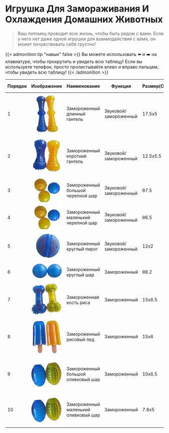 # Игрушка Для Замораживания И Охлаждения Домашних Животных

>Ваш питомец проводит всю жизнь, чтобы быть рядом с вами. Если у него нет даже одной игрушки для взаимодействия с вами, он может почувствовать себя грустно!

{{< admonition tip "навык" false >}}
Вы можете использовать ⬅️ и ➡️ на клавиатуре, чтобы прокрутить и увидеть всю таблицу! Если вы используете телефон, просто пролистывайте влево и вправо пальцем, чтобы увидеть всю таблицу!
{{< /admonition >}}

| Порядок | Изображение | Наименование | Функция     | Размер(CM) | Общий вес | Вес TPR | Способ упаковки | Минимальный заказ на цвет |
| ------- | ----------- | ------------ | ----------- | ----------- | --------- | ------- | --------------- | ------------------------- |
| 1       |![Игрушка Для Замораживания И Охлаждения Домашних Животных](/images/pet/2-1.webp)             | Замороженный длинный гантель | Звуковой/замороженный | 17.5x5 | 130       | 100     | Пакет OPP       | 2880                      |
| 2       |![Игрушка Для Замораживания И Охлаждения Домашних Животных](/images/pet/2-2.webp)             | Замороженный короткий гантель | Звуковой/замороженный | 12.5x5.5 | 128   | 99      | Пакет OPP       | 2880                      |
| 3       |![Игрушка Для Замораживания И Охлаждения Домашних Животных](/images/pet/2-3.webp)            | Замороженный большой черепной шар | Звуковой/замороженный | θ7.5 | 130    | 78      | Пакет OPP       | 2880                      |
| 4       |![Игрушка Для Замораживания И Охлаждения Домашних Животных](/images/pet/2-4.webp)             | Замороженный маленький черепной шар | Звуковой/замороженный | θ6.5 | 80      | 47      | Пакет OPP       | 2880                      |
| 5       |![Игрушка Для Замораживания И Охлаждения Домашних Животных](/images/pet/2-5.webp)             | Замороженный круглый пирог | Звуковой/замороженный | 12x2    | 146      | 105     | Пакет OPP       | 2880                      |
| 6       |![Игрушка Для Замораживания И Охлаждения Домашних Животных](/images/pet/2-6.webp)             | Замороженный круглый шар | Замороженный | θ8.2         | 125       | 74      | Пакет OPP       | 2880                      |
| 7       |![Игрушка Для Замораживания И Охлаждения Домашних Животных](/images/pet/2-7.webp)             | Замороженная кость риса | Замороженный | 15x6.5     | 130         | 94      | Пакет OPP       | 2880                      |
| 8       |![Игрушка Для Замораживания И Охлаждения Домашних Животных](/images/pet/2-8.webp)             | Замороженный рисовый лед | Замороженный | 15x6        | 125         | 74      | Пакет OPP       | 2880                      |
| 9       |![Игрушка Для Замораживания И Охлаждения Домашних Животных](/images/pet/2-9.webp)             | Замороженный большой оливковый шар | Замороженный | 10x6.5 | 160         | 90      | Пакет OPP       | 2880                      |
| 10      |![Игрушка Для Замораживания И Охлаждения Домашних Животных](/images/pet/2-10.webp)             | Замороженный маленький оливковый шар | Замороженный | 7.8x5 | 65           | 46      | Пакет OPP       | 2880                      |

